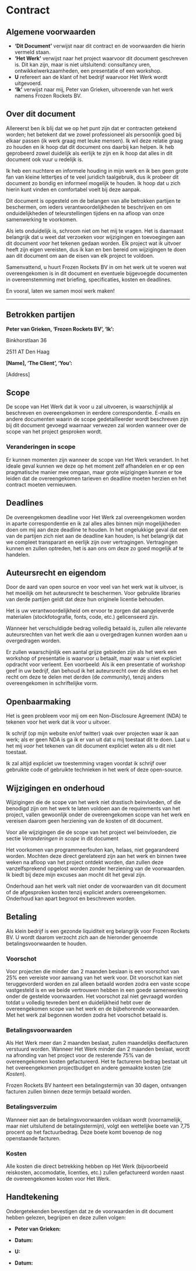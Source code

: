 # Contract

## Algemene voorwaarden

* **‘Dit Document’** verwijst naar dit contract en de voorwaarden die hierin
	vermeld staan.
* **‘Het Werk’** verwijst naar het project waarvoor dit document geschreven is.
	Dit kan zijn, maar is niet uitsluitend: consultancy uren, ontwikkelwerkzaamheden, een presentatie of een workshop.
* **U** refereert aan de klant of het bedrijf waarvoor Het Werk wordt uitgevoerd.
* **‘Ik’** verwijst naar mij, Peter van Grieken, uitvoerende van het werk namens Frozen Rockets BV.

## Over dit document

Allereerst ben ik blij dat we op het punt zijn dat er contracten getekend worden;
het betekent dat we zowel professioneel als persoonlijk goed bij elkaar passen (ik
werk graag met leuke mensen). Ik wil deze relatie graag zo houden en ik hoop dat
dit document ons daarbij kan helpen. Ik heb geprobeerd zowel duidelijk als
eerlijk te zijn en ik hoop dat alles in dit document ook vuur u redelijk is.

Ik heb een nuchtere en informele houding in mijn werk en ik ben geen grote fan van
kleine lettertjes of te veel juridich taalgebruik, dus ik probeer dit document zo bondig
en informeel mogelijk te houden. Ik hoop dat u zich hierin kunt vinden en comfortabel voelt
bij deze aanpak.

Dit document is opgesteld om de belangen van alle betrokken partijen te beschermen, om
ieders verantwoordelijkheden te beschrijven en om onduidelijkheden of teleurstellingen
tijdens en na afloop van onze samenwerking te voorkomen.

Als iets onduidelijk is, schroom niet om het mij te vragen. Het is daarnaast belangrijk
dat u weet dat verzoeken voor wijzigingen en toevoegingen aan dit document _voor_ het
tekenen gedaan worden. Elk project wat ik uitvoer heeft zijn eigen vereisten, dus ik kan
en ben bereid om wijzigingen te doen aan dit document om aan de eisen van elk project te
voldoen.

Samenvattend, u huurt Frozen Rockets BV in om het werk uit te voeren wat overeengekomen
is in dit document en eventuele bijgevoegde documenten in overeenstemming met briefing, 
specificaties, kosten en deadlines.

En vooral, laten we samen mooi werk maken!


---

## Betrokken partijen

**Peter van Grieken, ‘Frozen Rockets BV’, ‘Ik’:**

Binkhorstlaan 36

2511 AT Den Haag


**[Name], ‘The Client’, ‘You’:**

[Address]

## Scope

De scope van Het Werk dat ik voor u zal uitvoeren, is waarschijnlijk al beschreven en 
overeengekomen in eerdere correspondentie. E-mails en andere documenten waarin de 
scope gedetailleerder wordt beschreven zijn bij dit document gevoegd waarnaar
verwezen zal worden wanneer over de scope van het project gesproken wordt.


### Veranderingen in scope

Er kunnen momenten zijn wanneer de scope van Het Werk verandert. In het ideale geval
kunnen we deze op het moment zelf afhandelen en er op een pragmatische manier mee
omgaan, maar grote wijzigingen kunnen er toe leiden dat de overeengekomen tarieven en
deadline moeten herzien en het contract moeten vernieuwen.



## Deadlines

De overeengekomen deadline voor Het Werk zal overeengekomen worden in aparte 
correspondentie en ik zal alles alles binnen mijn mogelijkheden doen om mij
aan deze deadline te houden. In het ongelukkige geval dat een van de partijen
zich niet aan de deadline kan houden, is het belangrijk dat we compleet
transparant en eerlijk zijn over vertragingen. Vertragingen kunnen en zullen
optreden, het is aan ons om deze zo goed mogelijk af te handelen.


## Auteursrecht en eigendom

Door de aard van open source en voor veel van het werk wat ik uitvoer, is het
moeilijk om het auteursrecht te beschermen. Voor gebruikte libraries van derde
partijen geldt dat deze hun originele licentie behouden.

Het is uw verantwoordelijkheid om ervoor te zorgen dat aangeleverde materialen
(stockfotografie, fonts, code, etc.) gelicenseerd zijn. 

Wanneer het verschuldigde bedrag volledig betaald is, zullen alle relevante 
auteursrechten van het werk die aan u overgedragen kunnen worden aan u
overgedragen worden.

Er zullen waarschijnlijk een aantal grijze gebieden zijn als het werk een workshop
of presentatie is waarvoor u betaalt, maar waar u niet expliciet opdracht voor 
verleent. Een voorbeeld: Als ik een presentatie of workshop geef in uw bedrijf,
dan behoud ik het auteursrecht over de slides en het recht om deze te delen met
derden (de _community_), tenzij anders overeengekomen in schriftelijke vorm.


## Openbaarmaking

Het is geen probleem voor mij om een Non-Disclosure Agreement (NDA) te tekenen voor
het werk dat ik voor u uitvoer.

Ik schrijf (op mijn website en/of twitter) vaak over projecten waar ik aan werk; als
er geen NDA is ga ik er van uit dat u mij toestaat dit te doen. Laat u het mij _voor_
het tekenen van dit document expliciet weten als u dit niet toestaat.

Ik zal altijd expliciet uw toestemming vragen voordat ik schrijf over gebruikte code
of gebruikte technieken in het werk of deze open-source.


## Wijzigingen en onderhoud

Wijzigingen die de scope van het werk niet drastisch beinvloeden, of die benodigd
zijn om het werk te laten voldoen aan de requirements van het project, vallen
gewoonlijk onder de overeengekomen scope van het werk en vereisen daarom geen 
herziening van de kosten of dit document.

Voor alle wijzigingen die de scope van het project wel beinvloeden, zie sectie
_Veranderingen in scope_ in dit document

Het voorkomen van programmeerfouten kan, helaas, niet gegarandeerd worden. Mochten
deze direct gerelateerd zijn aan het werk en binnen twee weken na afloop van het 
project ontdekt worden, dan zullen deze vanzelfsprekend opgelost worden zonder
herziening van de voorwaarden. Ik biedt bij deze mijn excuses aan mocht dit het
geval zijn.

Onderhoud aan het werk valt niet onder de voorwaarden van dit document of de
afgesproken kosten tenzij expliciet anders overeengekomen. Onderhoud kan apart
begroot en beschreven worden.


## Betaling

Als klein bedrijf is een gezonde liquiditeit erg belangrijk voor Frozen Rockets BV.
U wordt daarom verzocht zich aan de hieronder genoemde betalingsvoorwaarden te houden.


### Voorschot

Voor projecten die minder dan 2 maanden beslaan is een voorschot van 25% een 
vereiste voor aanvang van het werk voor. Dit voorschot kan niet teruggevorderd
worden en zal alleen betaald worden zodra een vaste scope vastgesteld is en we 
beide vertrouwen hebben in een goede samenwerking onder de gestelde voorwaarden.
Het voorschot zal niet gevraagd worden totdat u volledig tevreden bent en 
duidelijkheid hebt over de overeengekomen scope van het werk en de bijbehorende
voorwaarden. Met het werk zal begonnen worden zodra het voorschot betaald is.


### Betalingsvoorwaarden

Als Het Werk meer dan 2 maanden beslaat, zullen maandelijks deelfacturen verstuurd 
worden. Wanneer Het Werk minder dan 2 maanden beslaat, wordt na afronding van het
project voor de resterende 75% van de overeengekomen kosten gefactureerd.
Het te factureren bedrag bestaat uit het overeengekomen projectbudget en andere
gemaakte kosten (zie _Kosten_). 

Frozen Rockets BV hanteert een betalingstermijn van 30 dagen, ontvangen facturen 
zullen binnen deze termijn betaald worden.


### Betalingsverzuim

Wanneer niet aan de betalingsvoorwaarden voldaan wordt (voornamelijk, maar niet 
uitsluitend de betalingstermijn), volgt een wettelijke boete van 7,75 procent op
het factuurbedrag. Deze boete komt bovenop de nog openstaande facturen.


### Kosten

Alle kosten die direct betrekking hebben op Het Werk (bijvoorbeeld reiskosten, 
accomodatie, licenties, etc.) zullen gefactureerd worden naast de overeengekomen
kosten voor Het Werk.



## Handtekening

Ondergetekenden bevestigen dat ze de voorwaarden in dit document hebben gelezen,
begrijpen en deze zullen volgen:

* **Peter van Grieken:**
* **Datum:**


* **U:**
* **Datum:**
